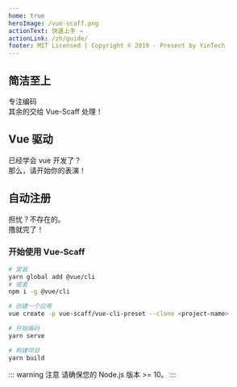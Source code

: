 ```yaml
---
home: true
heroImage: /vue-scaff.png
actionText: 快速上手 →
actionLink: /zh/guide/
footer: MIT Licensed | Copyright © 2019 - Present by YinTech
---
```


<div style="text-align: center">
  <Bit/>
</div>

<div class="features">
  <div class="feature">
    <h2>简洁至上</h2>
    <p>专注编码<br />其余的交给 Vue-Scaff 处理！</p>
  </div>

  <div class="feature">
    <h2>Vue 驱动</h2>
    <p>已经学会 vue 开发了？<br />那么，请开始你的表演！</p>
  </div>

  <div class="feature">
    <h2>自动注册</h2>
    <p>担忧？不存在的。<br />撸就完了！</p>
  </div>
</div>

### 开始使用 Vue-Scaff

```sh
# 安装
yarn global add @vue/cli
# 或者
npm i -g @vue/cli

# 创建一个应用
vue create -p vue-scaff/vue-cli-preset --clone <project-name>

# 开始编码
yarn serve

# 构建项目
yarn build
```

::: warning 注意
请确保您的 Node.js 版本 >= 10。
:::

